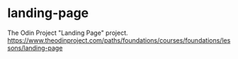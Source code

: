 # landing-page
The Odin Project "Landing Page" project.
https://www.theodinproject.com/paths/foundations/courses/foundations/lessons/landing-page
